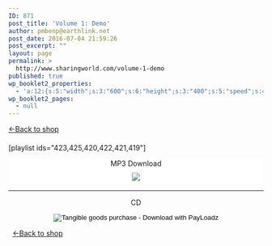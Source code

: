 ```yaml
---
ID: 871
post_title: 'Volume 1: Demo'
author: pmbenp@earthlink.net
post_date: 2016-07-04 21:59:26
post_excerpt: ""
layout: page
permalink: >
  http://www.sharingworld.com/volume-1-demo
published: true
wp_booklet2_properties:
  - 'a:12:{s:5:"width";s:3:"600";s:6:"height";s:3:"400";s:5:"speed";s:4:"1000";s:5:"delay";s:4:"5000";s:9:"direction";s:3:"LTR";s:14:"arrows_enabled";b:0;s:20:"page_numbers_enabled";b:1;s:14:"cover_behavior";s:4:"open";s:7:"padding";s:2:"10";s:18:"thumbnails_enabled";b:0;s:13:"popup_enabled";s:0:"";s:5:"theme";s:7:"default";}'
wp_booklet2_pages:
  - null
---
```

<a href=": http://www.sharingworld.com/shop-2"> &#8592;Back to shop</a>
&nbsp;
<h4 style="text-align: left;"></h4>
[playlist ids="423,425,420,422,421,419"]

<p style="background-color: #ffffff; text-align: center;">MP3 Download</br><a href="http://www.payloadz.com/go/?id=3123308" target="paypal"><img src="http://www.sharingworld.com/wp-content/uploads/2016/02/add-cart-e1464143165363.png" style="margin-top: 10px; margin-bottom: 5px; "></a></p>
<hr/>

<p style=text-align:center>CD<form style=text-align:center action="https://www.payloadz.com/go/?tangible=1"method=post target=paypal><input name=cmd type=hidden value=_cart> <input name=business type=hidden value=sharingworld9@gmail.com> <input name=item_name type=hidden value="Mixed Bag for Kids: Original Songs, Volume 1 - CD"> <input name=item_number type=hidden value=MB-vol1-cd> <input name=amount type=hidden value=6.99> <input name=no_shipping type=hidden value=2> <input name=return type=hidden value=https://www.payloadz.com/d1/default.aspx> <input name=no_note type=hidden value=1> <input name=submit type=image alt="Tangible goods purchase - Download with PayLoadz"border=0 src=http://www.sharingworld.com/wp-content/uploads/2016/02/add-cart-e1464143165363.png style=border:none;background:#FFF> <input name=notify_url type=hidden value=http://www.payloadz.com/pay/index.asp> <input name=shipping type=hidden value=4.95> <input name=handling type=hidden value=0.00> <input name=rm type=hidden value=2> <input name=mrb type=hidden value=R-5L192964UH642590D> <input name=bn type=hidden value=PayLoadz> <input name=pal type=hidden value=QNV3YGA7EVCDE> <input name=cbt type=hidden value="Continue to Download"> <input name=tangible type=hidden value=true> <input name="shopping_url "type=hidden></form></p>
&nbsp;
<a href=": http://www.sharingworld.com/shop-2"> &#8592;Back to shop</a>